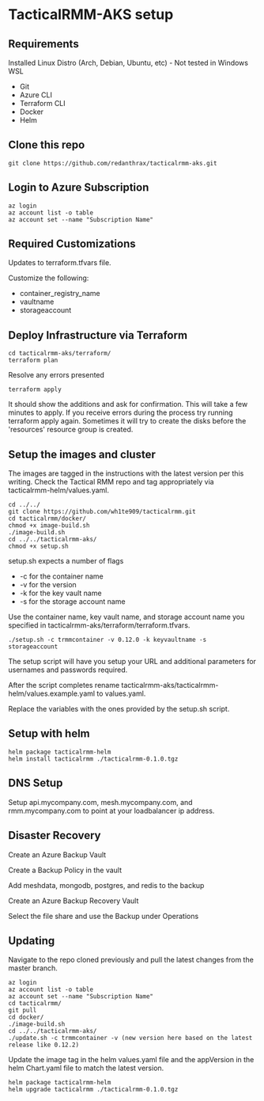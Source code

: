 # TacticalRMM-AKS setup

## Requirements

Installed Linux Distro (Arch, Debian, Ubuntu, etc) - Not tested in Windows WSL
- Git
- Azure CLI
- Terraform CLI
- Docker
- Helm

## Clone this repo

```
git clone https://github.com/redanthrax/tacticalrmm-aks.git
```

## Login to Azure Subscription

```
az login
az account list -o table
az account set --name "Subscription Name"
```

## Required Customizations

Updates to terraform.tfvars file.

Customize the following:
- container_registry_name
- vaultname
- storageaccount

## Deploy Infrastructure via Terraform

```
cd tacticalrmm-aks/terraform/
terraform plan
```

Resolve any errors presented

```
terraform apply
```

It should show the additions and ask for confirmation.
This will take a few minutes to apply.
If you receive errors during the process try running terraform apply again. Sometimes it will try to create the disks before the 'resources' resource group is created.

## Setup the images and cluster

The images are tagged in the instructions with the latest version per this writing. Check the Tactical RMM repo and tag appropriately via tacticalrmm-helm/values.yaml.

```
cd ../../
git clone https://github.com/wh1te909/tacticalrmm.git
cd tacticalrmm/docker/
chmod +x image-build.sh
./image-build.sh
cd ../../tacticalrmm-aks/
chmod +x setup.sh
```

setup.sh expects a number of flags
- -c for the container name
- -v for the version
- -k for the key vault name
- -s for the storage account name

Use the container name, key vault name, and storage account name you specified in tacticalrmm-aks/terraform/terraform.tfvars.

```
./setup.sh -c trmmcontainer -v 0.12.0 -k keyvaultname -s storageaccount
```

The setup script will have you setup your URL and additional parameters for usernames and passwords required.

After the script completes rename tacticalrmm-aks/tacticalrmm-helm/values.example.yaml to values.yaml.

Replace the variables with the ones provided by the setup.sh script.

## Setup with helm

```
helm package tacticalrmm-helm
helm install tacticalrmm ./tacticalrmm-0.1.0.tgz
```

## DNS Setup

Setup api.mycompany.com, mesh.mycompany.com, and rmm.mycompany.com to point at your loadbalancer ip address.

## Disaster Recovery

Create an Azure Backup Vault

Create a Backup Policy in the vault

Add meshdata, mongodb, postgres, and redis to the backup

Create an Azure Backup Recovery Vault

Select the file share and use the Backup under Operations

## Updating

Navigate to the repo cloned previously and pull the latest changes from the master branch.

```
az login
az account list -o table
az account set --name "Subscription Name"
cd tacticalrmm/
git pull
cd docker/
./image-build.sh
cd ../../tacticalrmm-aks/
./update.sh -c trmmcontainer -v (new version here based on the latest release like 0.12.2)
```

Update the image tag in the helm values.yaml file and the appVersion in the helm Chart.yaml file to match the latest version.
```
helm package tacticalrmm-helm
helm upgrade tacticalrmm ./tacticalrmm-0.1.0.tgz
```